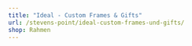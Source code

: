 ```yaml
---
title: "Ideal - Custom Frames & Gifts"
url: /stevens-point/ideal-custom-frames-und-gifts/
shop: Rahmen
---
```

